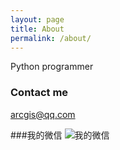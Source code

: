 ```yaml
---
layout: page
title: About
permalink: /about/
---
```


Python programmer

### Contact me

[arcgis@qq.com](mailto:arcgis@qq.com)

###我的微信
<img src="/images/mmqrcode1432452023005.pngg" alt="我的微信" />
